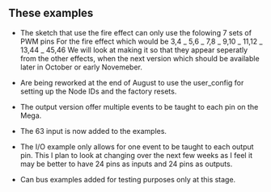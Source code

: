 ## These examples 

- The sketch that use the fire effect can only use the folowing 7 sets of PWM pins For the fire effect  which would be 3,4 _ 5,6 _ 7,8 _ 9,10 _ 11,12 _ 13,44 _ 45,46 We will look at making it so that they appear seperatly from the other effects, when the next version which should be available later in October or early Novemeber.


- Are being reworked at the end of August to use the user_config for setting up the Node IDs and the factory resets.
- The output version offer multiple events to be taught to each pin on the Mega.
- The 63 input is now added to the examples.
- The I/O example only allows for one event to be taught to each output pin. This I plan to look at changing over the next few weeks as I feel it may be better to have 24 pins as inputs and 24 pins as outputs.
- Can bus examples added for testing purposes only at this stage.

